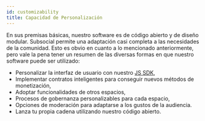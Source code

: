 ```yaml
---
id: customizability
title: Capacidad de Personalización
---
```


En sus premisas básicas, nuestro software es de código abierto y de diseño modular. Subsocial permite una adaptación casi completa a las necesidades de la comunidad. Esto es obvio en cuanto a lo mencionado anteriormente, pero vale la pena tener un resumen de las diversas formas en que nuestro software puede ser utilizado:

- Personalizar la interfaz de usuario con nuestro [JS SDK](https://github.com/dappforce/subsocial-js),
- Implementar contratos inteligentes para conseguir nuevos métodos de monetización,
- Adoptar funcionalidades de otros espacios,
- Procesos de gobernanza personalizables para cada espacio,
- Opciones de moderación para adaptarse a los gustos de la audiencia.
- Lanza tu propia cadena utilizando nuestro código abierto.

